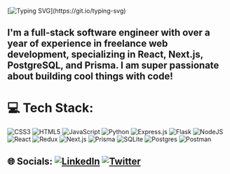 [![Typing SVG](https://readme-typing-svg.demolab.com?font=Fira+Code&pause=1000&width=435&lines=What's+up%2C+%F0%9F%91%8B%F0%9F%8F%BE+Welcome+to+my+profile!)](https://git.io/typing-svg)

## I'm a full-stack software engineer with over a year of experience in freelance web development, specializing in React, Next.js, PostgreSQL, and Prisma. I am super passionate about building cool things with code!

# 💻 Tech Stack:
![CSS3](https://img.shields.io/badge/css3-%231572B6.svg?style=flat-square&logo=css3&logoColor=white) ![HTML5](https://img.shields.io/badge/html5-%23E34F26.svg?style=flat-square&logo=html5&logoColor=white) ![JavaScript](https://img.shields.io/badge/javascript-%23323330.svg?style=flat-square&logo=javascript&logoColor=%23F7DF1E) ![Python](https://img.shields.io/badge/python-3670A0?style=flat-square&logo=python&logoColor=ffdd54) ![Express.js](https://img.shields.io/badge/express.js-%23404d59.svg?style=flat-square&logo=express&logoColor=%2361DAFB) ![Flask](https://img.shields.io/badge/flask-%23000.svg?style=flat-square&logo=flask&logoColor=white) ![NodeJS](https://img.shields.io/badge/node.js-6DA55F?style=flat-square&logo=node.js&logoColor=white) ![React](https://img.shields.io/badge/react-%2320232a.svg?style=flat-square&logo=react&logoColor=%2361DAFB) ![Redux](https://img.shields.io/badge/redux-%23593d88.svg?style=flat-square&logo=redux&logoColor=white) ![Next.js](https://img.shields.io/badge/next.js-%23000000.svg?style=flat-square&logo=nextdotjs&logoColor=white) ![Prisma](https://img.shields.io/badge/prisma-%232D3748.svg?style=flat-square&logo=prisma&logoColor=white) ![SQLite](https://img.shields.io/badge/sqlite-%2307405e.svg?style=flat-square&logo=sqlite&logoColor=white) ![Postgres](https://img.shields.io/badge/postgres-%23316192.svg?style=flat-square&logo=postgresql&logoColor=white) ![Postman](https://img.shields.io/badge/Postman-FF6C37?style=flat-square&logo=postman&logoColor=white)

## 🌐 Socials: [![LinkedIn](https://img.shields.io/badge/LinkedIn-%230077B5.svg?logo=linkedin&logoColor=white)](https://linkedin.com/in/eli-foster-4394aa246) [![Twitter](https://img.shields.io/badge/Twitter-%231DA1F2.svg?logo=Twitter&logoColor=white)](https://twitter.com/elixfoster)
